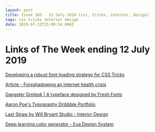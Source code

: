 ```yaml
---
layout: post
title: Issue 165 - 12 July 2019 (css, tricks, interior, design)
tags: css tricks interior design
date: 2019-07-12T15:09:54.066Z
---
```

# Links of The Week ending 12 July 2019

<a href="https://www.zachleat.com/web/css-tricks-web-fonts/" target="_blank">Developing a robust font-loading strategy for CSS Tricks</a>

<a href="https://pop.marinacc.io/2019/07/10/foreshadowing-an-internet-health-crisis/" target="_blank">Article - Foreshadowing an internet health crisis</a>
<p class="m_-7579174252563844222null"><a href="https://www.freshfonts.io/">Gangster Grotesk | A typeface designed by Fresh Fonts</a></p>
<a href="https://dribbble.com/aaronpou" target="_blank">Aaron Poe's Typography Dribbble Portfolio</a>

<a href="http://www.willbryant.com/last-straw/" target="_blank">Last Straw by Will Bryant Studio - Interior Design</a>

<a href="https://colors.eva.design/" target="_blank">Deep learning color generator - Eva Design System</a>